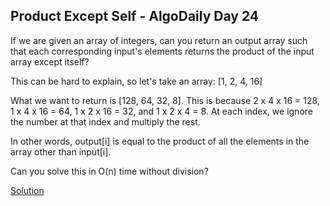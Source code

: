 ## Product Except Self - AlgoDaily Day 24

If we are given an array of integers, can you return an output array such that each corresponding input's elements returns the product of the input array except itself?

This can be hard to explain, so let's take an array: [1, 2, 4, 16]

What we want to return is [128, 64, 32, 8]. This is because 2 x 4 x 16 = 128, 1 x 4 x 16 = 64, 1 x 2 x 16 = 32, and 1 x 2 x 4 = 8. At each index, we ignore the number at that index and multiply the rest.

In other words, output[i] is equal to the product of all the elements in the array other than input[i].

Can you solve this in O(n) time without division?

[Solution](./index.js)
